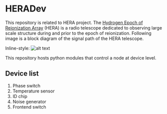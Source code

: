 # HERADev

This repository is related to HERA project. The [Hydrogen Epoch of Reionization Array](http://reionization.org/) (HERA) is a radio telescope dedicated to observing large scale structure during and prior to the epoch of reionization. Following image is a block diagram of the signal path of the HERA telescope.

Inline-style: 
![alt text](http://reionization.org/wp-content/uploads/2016/03/HERA_high_level_block_diagram-1024x358.jpg "HERA's signal path")

This repository hosts python modules that control a node at device level.

## Device list

1. Phase switch
2. Temperature sensor
3. ID chip
4. Noise generator
5. Frontend switch


